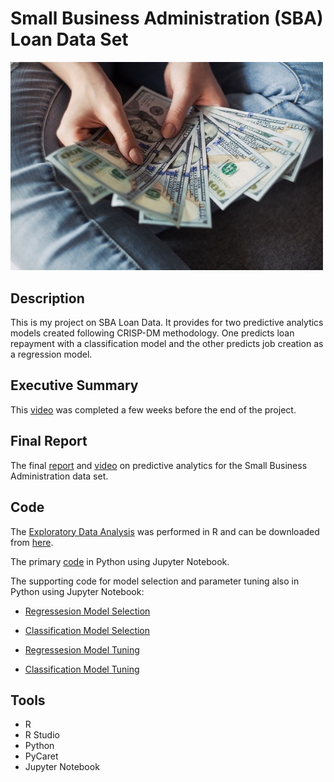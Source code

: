 # Small Business Administration (SBA) Loan Data Set

<img src="images/loan.jpg" width ="500">

## Description

This is my project on SBA Loan Data. It provides for two predictive analytics models created following CRISP-DM methodology. One predicts loan repayment with a classification model and the other predicts job creation as a regression model.

## Executive Summary

This [video](https://youtu.be/G62wqCy5P1Y) was completed a few weeks before the end of the project.

## Final Report

The final [report](docs/FinalReport.pdf) and [video](https://youtu.be/6TPM5XNQz30) on predictive analytics for the Small Business Administration data set.

## Code

The [Exploratory Data Analysis](https://sdloyd.github.io/SBALoan/eda/630Project.html) was performed in R and can be downloaded from [here](eda/630Project.R).

The primary [code](code/FinalProject.ipynb) in Python using Jupyter Notebook.

The supporting code for model selection and parameter tuning also in Python using Jupyter Notebook:

* [Regressesion Model Selection](supplemental_code/Pycaret_Reg.ipynb)

* [Classification Model Selection](supplemental_code/Pycaret_Cat.ipynb)

* [Regressesion Model Tuning](supplemental_code/Pycaret_Reg_Tuning.ipynb)

* [Classification Model Tuning](supplemental_code/PyCaret_Cat_Tuning.ipynb)

## Tools

* R
* R Studio
* Python
* PyCaret
* Jupyter Notebook

